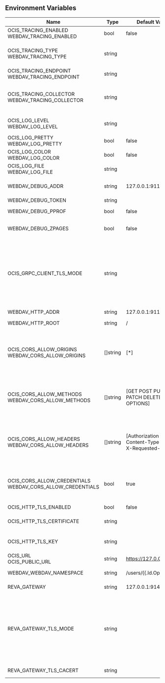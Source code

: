 ## Environment Variables

| Name | Type | Default Value | Description |
|------|------|---------------|-------------|
| OCIS_TRACING_ENABLED<br/>WEBDAV_TRACING_ENABLED | bool | false | Activates tracing.|
| OCIS_TRACING_TYPE<br/>WEBDAV_TRACING_TYPE | string |  | The type of tracing. Defaults to "", which is the same as "jaeger". Allowed tracing types are "jaeger" and "" as of now.|
| OCIS_TRACING_ENDPOINT<br/>WEBDAV_TRACING_ENDPOINT | string |  | The endpoint of the tracing agent.|
| OCIS_TRACING_COLLECTOR<br/>WEBDAV_TRACING_COLLECTOR | string |  | The HTTP endpoint for sending spans directly to a collector, i.e. http://jaeger-collector:14268/api/traces. Only used if the tracing endpoint is unset.|
| OCIS_LOG_LEVEL<br/>WEBDAV_LOG_LEVEL | string |  | The log level. Valid values are: "panic", "fatal", "error", "warn", "info", "debug", "trace".|
| OCIS_LOG_PRETTY<br/>WEBDAV_LOG_PRETTY | bool | false | Activates pretty log output.|
| OCIS_LOG_COLOR<br/>WEBDAV_LOG_COLOR | bool | false | Activates colorized log output.|
| OCIS_LOG_FILE<br/>WEBDAV_LOG_FILE | string |  | The path to the log file. Activates logging to this file if set.|
| WEBDAV_DEBUG_ADDR | string | 127.0.0.1:9119 | Bind address of the debug server, where metrics, health, config and debug endpoints will be exposed.|
| WEBDAV_DEBUG_TOKEN | string |  | Token to secure the metrics endpoint.|
| WEBDAV_DEBUG_PPROF | bool | false | Enables pprof, which can be used for profiling.|
| WEBDAV_DEBUG_ZPAGES | bool | false | Enables zpages, which can be used for collecting and viewing in-memory traces.|
| OCIS_GRPC_CLIENT_TLS_MODE | string |  | TLS mode for grpc connection to the go-micro based grpc services. Possible values are 'off', 'insecure' and 'on'. 'off': disables transport security for the clients. 'insecure' allows to use transport security, but disables certificate verification (to be used with the autogenerated self-signed certificates). 'on' enables transport security, including server ceritificate verification.|
| WEBDAV_HTTP_ADDR | string | 127.0.0.1:9115 | The bind address of the HTTP service.|
| WEBDAV_HTTP_ROOT | string | / | Subdirectory that serves as the root for this HTTP service.|
| OCIS_CORS_ALLOW_ORIGINS<br/>WEBDAV_CORS_ALLOW_ORIGINS | []string | [*] | A comma-separated list of allowed CORS origins. See following chapter for more details: *Access-Control-Allow-Origin* at https://developer.mozilla.org/en-US/docs/Web/HTTP/Headers/Access-Control-Allow-Origin|
| OCIS_CORS_ALLOW_METHODS<br/>WEBDAV_CORS_ALLOW_METHODS | []string | [GET POST PUT PATCH DELETE OPTIONS] | A comma-separated list of allowed CORS methods. See following chapter for more details: *Access-Control-Request-Method* at https://developer.mozilla.org/en-US/docs/Web/HTTP/Headers/Access-Control-Request-Method|
| OCIS_CORS_ALLOW_HEADERS<br/>WEBDAV_CORS_ALLOW_HEADERS | []string | [Authorization Origin Content-Type Accept X-Requested-With] | A comma-separated list of allowed CORS headers. See following chapter for more details: *Access-Control-Request-Headers* at https://developer.mozilla.org/en-US/docs/Web/HTTP/Headers/Access-Control-Request-Headers.|
| OCIS_CORS_ALLOW_CREDENTIALS<br/>WEBDAV_CORS_ALLOW_CREDENTIALS | bool | true | Allow credentials for CORS.See following chapter for more details: *Access-Control-Allow-Credentials* at https://developer.mozilla.org/en-US/docs/Web/HTTP/Headers/Access-Control-Allow-Credentials.|
| OCIS_HTTP_TLS_ENABLED | bool | false | |
| OCIS_HTTP_TLS_CERTIFICATE | string |  | Path/File name of the TLS server certificate (in PEM format) for the http services.|
| OCIS_HTTP_TLS_KEY | string |  | Path/File name for the TLS certificate key (in PEM format) for the server certificate to use for the http services.|
| OCIS_URL<br/>OCIS_PUBLIC_URL | string | https://127.0.0.1:9200 | URL, where oCIS is reachable for users.|
| WEBDAV_WEBDAV_NAMESPACE | string | /users/{{.Id.OpaqueId}} | CS3 path layout to use when forwarding /webdav requests|
| REVA_GATEWAY | string | 127.0.0.1:9142 | CS3 gateway used to look up user metadata|
| REVA_GATEWAY_TLS_MODE | string |  | TLS mode for grpc connection to the CS3 gateway endpoint. Possible values are 'off', 'insecure' and 'on'. 'off': disables transport security for the clients. 'insecure' allows to use transport security, but disables certificate verification (to be used with the autogenerated self-signed certificates). 'on' enables transport security, including server ceritificate verification.|
| REVA_GATEWAY_TLS_CACERT | string |  | The root CA certificate used to validate the gateway's TLS certificate.|